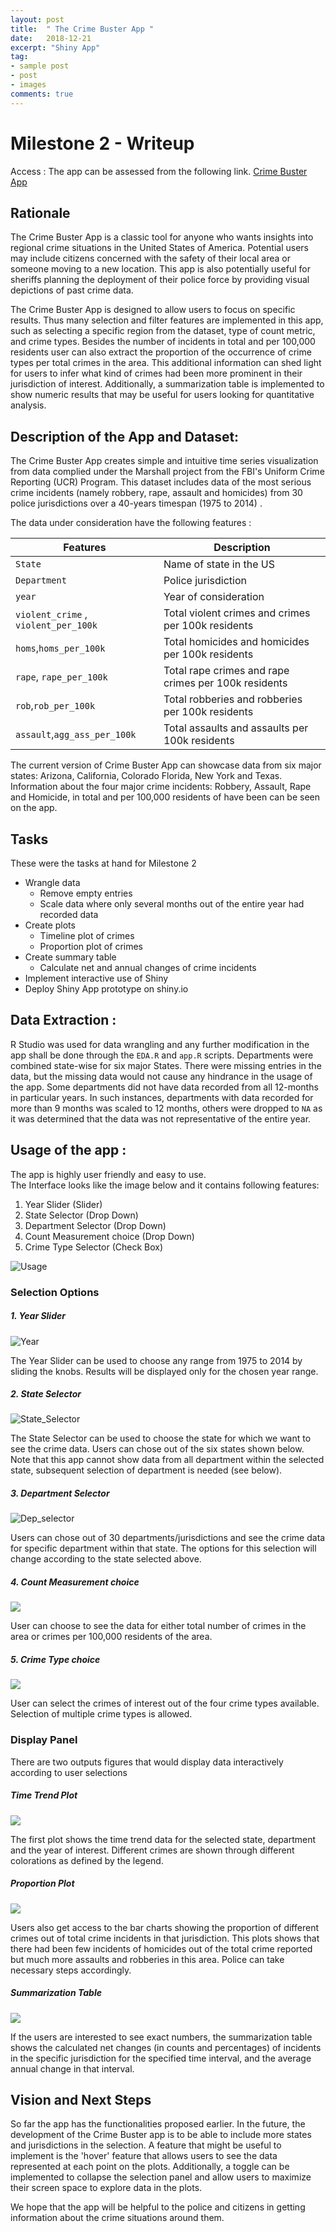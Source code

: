```yaml
---
layout: post
title:  " The Crime Buster App "
date:   2018-12-21
excerpt: "Shiny App"
tag:
- sample post
- post
- images
comments: true
---
```


# Milestone 2 - Writeup

Access : The app can be assessed from the following link.
[Crime Buster App](https://birinder1469.shinyapps.io/Crime_Fighters/)

## Rationale

The Crime Buster App is a classic tool for anyone who wants insights into regional crime situations in the United States of America. Potential users may include citizens concerned with the safety of their local area or someone moving to a new location. This app is also potentially useful for sheriffs planning the deployment of their police force by providing visual depictions of past crime data.

The Crime Buster App is designed to allow users to focus on specific results. Thus many selection and filter features are implemented in this app, such as selecting a specific region from the dataset, type of count metric, and crime types. Besides the number of incidents in total and per 100,000 residents user can also extract the proportion of the occurrence of crime types per total crimes in the area. This additional information can shed light for
users to infer what kind of crimes had been more prominent in their jurisdiction of interest. Additionally, a summarization table is implemented to show numeric results that may be useful for users looking for quantitative analysis.   

## Description of the App and Dataset:

The Crime Buster App creates simple and intuitive time series visualization from data complied under the Marshall project from the FBI's Uniform Crime Reporting (UCR) Program. This dataset includes data of the most serious crime incidents (namely robbery, rape, assault and homicides) from 30 police jurisdictions over a 40-years timespan (1975 to 2014) .

The data under consideration have the following features :

| Features   | Description   |
|---|---|
|`State`   | Name of state in the US  |
|`Department`   |  Police jurisdiction  |
| `year`  |  Year of consideration |
| `violent_crime` , `violent_per_100k`  | Total violent crimes and crimes per 100k residents  |
| `homs`,`homs_per_100k`  | Total homicides and homicides per 100k residents |
| `rape`, `rape_per_100k`  | Total rape crimes and rape crimes per 100k residents   |
|  `rob`,`rob_per_100k` |  Total robberies and robberies per 100k residents  |
|`assault`,`agg_ass_per_100k`| Total assaults and assaults per 100k residents  |

The current version of Crime Buster App can showcase data from six major states: Arizona, California, Colorado Florida, New York and Texas. Information about the four major crime incidents: Robbery, Assault, Rape and Homicide, in total and per 100,000 residents of have been can be seen on the app.

## Tasks

These were the tasks at hand for Milestone 2

- Wrangle data
    - Remove empty entries
    - Scale data where only several months out of the entire year had recorded data
- Create plots
    - Timeline plot of crimes
    - Proportion plot of crimes
- Create summary table
    - Calculate net and annual changes of crime incidents
- Implement interactive use of Shiny
- Deploy Shiny App prototype on shiny.io

## Data Extraction :

R Studio was used for data wrangling and any further modification in the app shall be done through the `EDA.R` and `app.R` scripts. Departments were combined state-wise for six major States. There were missing entries in the data, but the missing data would not cause any hindrance in the usage of the app. Some departments did not have data recorded from all 12-months in particular years. In such instances, departments with data recorded for more than 9 months was scaled to 12 months, others were dropped to `NA` as it was determined that the data was not representative of the entire year.

## Usage of the app :

The app is highly user friendly and easy to use. <br> The Interface looks like the image below and it contains following features:

1. Year Slider (Slider)
2. State Selector (Drop Down)
3. Department Selector (Drop Down)
4. Count Measurement choice (Drop Down)
5. Crime Type Selector (Check Box)

![Usage](../imgs/CromeBusters_App.PNG)

### Selection Options

##### 1. Year Slider

![Year](../imgs/Year_Slider.PNG)

The Year Slider can be used to choose any range from 1975 to 2014 by sliding the knobs. Results will be displayed only for the chosen year range.

##### 2. State Selector

![State_Selector](../imgs/State_Selector_1.PNG)

The State Selector can be used to choose the state for which we want to see the crime data. Users can chose out of the six states shown below. Note that this app cannot show data from all department within the selected state, subsequent selection of department is needed (see below).

##### 3. Department Selector

![Dep_selector](../imgs/Dep_Selector.PNG)

Users can chose out of 30 departments/jurisdictions and see the crime data for specific department within that state. The options for this selection will change according to the state selected above.

##### 4. Count Measurement choice

![](../imgs/Count_Measure.PNG)

User can choose to see the data for either total number of crimes in the area or crimes per 100,000 residents of the area.

##### 5. Crime Type choice

![](../imgs/Crime_type.PNG)

User can select the crimes of interest out of the four crime types available. Selection of multiple crime types is allowed.

### Display Panel

There are two outputs figures that would display data interactively according to user selections

##### Time Trend Plot

![](../imgs/Crime_Line_Plot.PNG)

The first plot shows the time trend data for the selected state, department and the year of interest. Different crimes are shown through different colorations as defined by the legend.

##### Proportion Plot

![](../imgs//Usage1.PNG)

Users also get access to the bar charts showing the proportion of different crimes out of total crime incidents in that jurisdiction.
This plots shows that there had been few incidents of homicides out of the total crime reported but much more assaults and robberies in this area. Police can take necessary steps accordingly.

##### Summarization Table

![](../imgs/Table.PNG)

If the users are interested to see exact numbers, the summarization table shows  the calculated net changes (in counts and percentages) of incidents in the specific jurisdiction for the specified time interval, and the average annual change in that interval.

## Vision and Next Steps

So far the app has the functionalities proposed earlier. In the future, the development of the Crime Buster app is to be able to include more states and jurisdictions in the selection. A feature that might be useful to implement is the 'hover' feature that allows users to see the data represented at each point on the plots. Additionally, a toggle can be implemented to collapse the selection panel and allow users to maximize their screen space to explore data in the plots.

We hope that the app will be helpful to the police and citizens in getting information about the crime situations around them.
